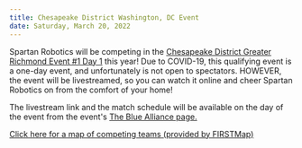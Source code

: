 ```yaml
---
title: Chesapeake District Washington, DC Event
date: Saturday, March 20, 2022
---
```


Spartan Robotics will be competing in the <a class="link" target="_blank"
href="https://www.thebluealliance.com/event/2022dc320">Chesapeake District
Greater Richmond Event \#1 Day 1</a> this year! Due to COVID-19, this qualifying
event is a one-day event, and unfortunately is not open to spectators. HOWEVER,
the event will be livestreamed, so you can watch it online and cheer Spartan
Robotics on from the comfort of your home!

The livestream link and the match schedule will be available on the day of the event from
the event's
<a class="link" target="_blank" href="https://www.thebluealliance.com/event/2022dc320">
  The Blue Alliance page.
</a>

<a class="link" target="_blank" href="https://firstmap.github.io/?filter=e-2022dc320&lat=37.91477767775685&lng=-79.19831028162514&zoom=7">
  Click here for a map of competing teams (provided by FIRSTMap)
</a>